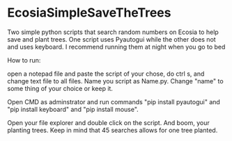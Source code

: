 # EcosiaSimpleSaveTheTrees
Two simple python scripts that search random numbers on Ecosia to help save and plant trees. One script uses Pyautogui while the other does not and uses keyboard. I recommend running them at night when you go to bed 

How to run:

open a notepad file and paste the script of your chose, do ctrl s, and change text file to all files. Name you script as Name.py. Change "name" to some thing of your choice or keep it. 

Open CMD as adminstrator and run commands "pip install pyautogui" and "pip install keyboard" and "pip install mouse". 

Open your file explorer and double click on the script. And boom, your planting trees. Keep in mind that 45 searches allows for one tree planted.
